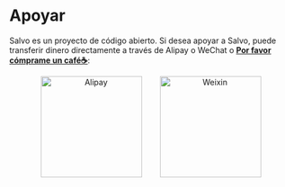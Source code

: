 # Apoyar

Salvo es un proyecto de código abierto. Si desea apoyar a Salvo, puede transferir dinero directamente a través de Alipay o WeChat o [**Por favor cómprame un café☕**](https://ko-fi.com/chrislearn):

<p style="text-align: center;">
<img src="https://salvo.rs/images/alipay.png" alt="Alipay" width="180"/>&nbsp;&nbsp;&nbsp;&nbsp;&nbsp;&nbsp;&nbsp;&nbsp;<img src="https://salvo.rs/images/weixin.png" alt="Weixin" width="180"/>
</p>